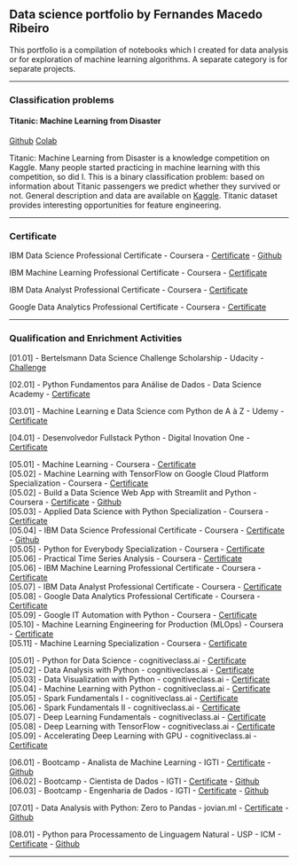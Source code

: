 ## Data science portfolio by Fernandes Macedo Ribeiro
<p>
This portfolio is a compilation of notebooks which I created for data analysis or for exploration of machine learning algorithms. A separate category is for separate projects.
</p>

---

### Classification problems 

#### Titanic: Machine Learning from Disaster

[Github](https://github.com/masedos/Titanic-Machine-Learning-from-Disaster) [Colab](https://colab.research.google.com/drive/1ZtZKo-O-Xs_srY_-BKjsehtXJz0xDAT6?usp=sharing)

Titanic: Machine Learning from Disaster is a knowledge competition on Kaggle. Many people started practicing in machine learning with this competition, so did I. This is a binary classification problem: based on information about Titanic passengers we predict whether they survived or not. General description and data are available on [Kaggle](https://www.kaggle.com/c/titanic). Titanic dataset provides interesting opportunities for feature engineering.

---

### Certificate

IBM Data Science Professional Certificate - Coursera - [Certificate](https://www.coursera.org/account/accomplishments/specialization/certificate/D5RTDKYFCAXR) -
[Github](https://github.com/masedos/Coursera_Capstone/)<br />

IBM Machine Learning Professional Certificate - Coursera - [Certificate](https://www.coursera.org/account/accomplishments/professional-cert/BWJADUBLXXFH)<br />

IBM Data Analyst Professional Certificate - Coursera - [Certificate](https://www.coursera.org/account/accomplishments/professional-cert/C8C67N56EVZE)<br />

Google Data Analytics Professional Certificate - Coursera - [Certificate](https://www.coursera.org/account/accomplishments/professional-cert/UZBRQ8Y6XNCG)<br />

---

### Qualification and Enrichment Activities
[01.01] - Bertelsmann Data Science Challenge Scholarship - Udacity - [Challenge](https://www.udacity.com/bertelsmann-data-scholarships)<br />

[02.01] - Python Fundamentos para Análise de Dados - Data Science Academy - [Certificate](https://mycourse.app/iBgAnDM5brPFjrY98)<br />

[03.01] - Machine Learning e Data Science com Python de A à Z - Udemy - [Certificate](https://ude.my/UC-6TS13HFE)<br />

[04.01] - Desenvolvedor Fullstack Python - Digital Inovation One - [Certificate](https://drive.google.com/file/d/1iMK-Q4Jrs72ribUTeDPNzB70-MUOaPiy/view?usp=sharing)<br />

[05.01] - Machine Learning - Coursera - [Certificate](https://www.coursera.org/account/accomplishments/records/PFZTQLLQPUSW)<br />
[05.02] - Machine Learning with TensorFlow on Google Cloud Platform Specialization - Coursera - [Certificate](https://www.coursera.org/account/accomplishments/specialization/LNAU9LL34BM7)<br />
[05.02] - Build a Data Science Web App with Streamlit and Python - Coursera - [Certificate](https://www.coursera.org/account/accomplishments/records/U476HAW2P3YL) -
[Github](https://github.com/masedos/Build-a-Data-Science-Web-App-with-Streamlit-and-Python)<br />
[05.03] - Applied Data Science with Python Specialization - Coursera - [Certificate](https://www.coursera.org/account/accomplishments/specialization/certificate/ZRWCR8XT9AYS)<br />
[05.04] - IBM Data Science Professional Certificate - Coursera - [Certificate](https://www.coursera.org/account/accomplishments/specialization/certificate/D5RTDKYFCAXR) -
[Github](https://github.com/masedos/Coursera_Capstone/)<br />
[05.05] - Python for Everybody Specialization - Coursera - [Certificate](https://www.coursera.org/verify/specialization/Y66N9BGWP8GQ)<br />
[05.06] - Practical Time Series Analysis - Coursera - [Certificate](http://coursera.org/verify/J62EHVFMTZZ8)<br />
[05.06] - IBM Machine Learning Professional Certificate - Coursera - [Certificate](https://www.coursera.org/account/accomplishments/professional-cert/BWJADUBLXXFH)<br />
[05.07] - IBM Data Analyst Professional Certificate - Coursera - [Certificate](https://www.coursera.org/account/accomplishments/professional-cert/C8C67N56EVZE)<br />
[05.08] - Google Data Analytics Professional Certificate - Coursera - [Certificate](https://www.coursera.org/account/accomplishments/professional-cert/UZBRQ8Y6XNCG)<br />
[05.09] - Google IT Automation with Python - Coursera - [Certificate](https://www.coursera.org/account/accomplishments/professional-cert/ULRTCUZGN49S)<br />
[05.10] - Machine Learning Engineering for Production (MLOps) - Coursera - [Certificate](https://www.coursera.org/account/accomplishments/specialization/VDMNBV23NDZH)<br />
[05.11] - Machine Learning Specialization - Coursera - [Certificate](https://www.coursera.org/account/accomplishments/specialization/ZXX7GL4D2N5C)<br />

[05.01] - Python for Data Science - cognitiveclass.ai - [Certificate](https://courses.cognitiveclass.ai/certificates/7b1ae3e67afe47569eea2805fd3f352d)<br />
[05.02] - Data Analysis with Python - cognitiveclass.ai - [Certificate](https://courses.cognitiveclass.ai/certificates/90d925316a0043c4bb3b139c87a63bbd)<br />
[05.03] - Data Visualization with Python - cognitiveclass.ai - [Certificate](https://courses.cognitiveclass.ai/certificates/da4c5b3a945e43fdb4083f7bd1d708ee)<br />
[05.04] - Machine Learning with Python - cognitiveclass.ai - [Certificate](https://courses.cognitiveclass.ai/certificates/c710aa18555248c0b8c6747e9711eb60)<br />
[05.05] - Spark Fundamentals I - cognitiveclass.ai - [Certificate](https://courses.cognitiveclass.ai/certificates/b7655ff57b69416f97407ff97903d842)<br />
[05.06] - Spark Fundamentals II - cognitiveclass.ai - [Certificate](https://courses.cognitiveclass.ai/certificates/49c92510c52047fb8bb6c90c102d8b0e)<br />
[05.07] - Deep Learning Fundamentals - cognitiveclass.ai - [Certificate](https://courses.cognitiveclass.ai/certificates/6d54507b48f1463d987ee2ac471322de)<br />
[05.08] - Deep Learning with TensorFlow - cognitiveclass.ai - [Certificate](https://courses.cognitiveclass.ai/certificates/6440b3e5707040bfa3c06bd230567f39)<br />
[05.09] - Accelerating Deep Learning with GPU - cognitiveclass.ai - [Certificate](https://courses.cognitiveclass.ai/certificates/af85219214334e008bbb867e2c2a20a9)<br />

[06.01] - Bootcamp - Analista de Machine Learning - IGTI - [Certificate](https://github.com/masedos/Bootcamp-Analista-de-Machine-Learning/blob/master/Fernandes%20Macedo%20RibeiroBootcamp%20Analista%20de%20Machine%20Learning.pdf) - [Github](https://github.com/masedos/Bootcamp-Analista-de-Machine-Learning/)<br />
[06.02] - Bootcamp - Cientista de Dados - IGTI - [Certificate](https://github.com/masedos/Bootcamp-Cientista-de-Dados/blob/master/Fernandes%20Macedo%20RibeiroBootcamp%20Cientista%20de%20Dados.pdf) - [Github](https://github.com/masedos/Bootcamp-Cientista-de-Dados)
<br />
[06.03] - Bootcamp - Engenharia de Dados - IGTI - [Certificate](https://github.com/masedos/Bootcamp-Engenharia-de-Dados/blob/main/Fernandes%20Macedo%20RibeiroBootcamp%20Engenharia%20de%20Dados.pdf) - [Github](https://github.com/masedos/Bootcamp-Engenharia-de-Dados)
<br />

[07.01] - Data Analysis with Python: Zero to Pandas - jovian.ml - [Certificate](https://jovian.ml/certificate/MFQTCMZZGA) - [Github](https://github.com/masedos/Data-Analysis-with-Python-Zero-to-Pandas)<br />

[08.01] - Python para Processamento de Linguagem Natural - USP - ICM - [Certificate](https://github.com/masedos/Python-para-Processamento-de-Linguagem-Natural/blob/main/certificadoDigital.pdf) - [Github](https://github.com/masedos/Python-para-Processamento-de-Linguagem-Natural)<br />

---
